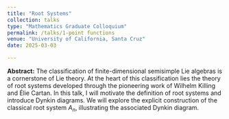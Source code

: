```yaml
---
title: "Root Systems"
collection: talks
type: "Mathematics Graduate Colloquium"
permalink: /talks/1-point functions
venue: "University of California, Santa Cruz"
date: 2025-03-03

---
```


**Abstract:**
The classification of finite-dimensional semisimple Lie algebras is a cornerstone of Lie theory. At the heart of this classification lies the theory of root systems developed through the pioneering work of Wilhelm Killing and Élie Cartan. In this talk, I will motivate the definition of root systems and introduce Dynkin diagrams. We will explore the explicit construction of the classical root system $A_n$, illustrating the associated Dynkin diagram.